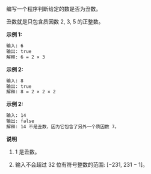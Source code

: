 编写一个程序判断给定的数是否为丑数。

丑数就是只包含质因数 2, 3, 5 的正整数。

**示例 1:**

```bash
输入: 6
输出: true
解释: 6 = 2 × 3
```

**示例 2:**

```bash
输入: 8
输出: true
解释: 8 = 2 × 2 × 2
```

**示例 2:**

```bash
输入: 14
输出: false 
解释: 14 不是丑数，因为它包含了另外一个质因数 7。
```

**说明**

1. 1 是丑数。

2. 输入不会超过 32 位有符号整数的范围: [−231,  231 − 1]。